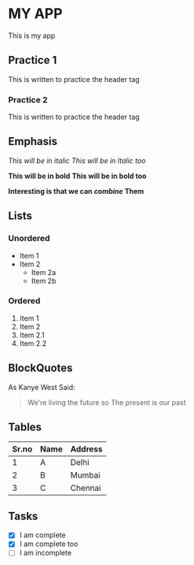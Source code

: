 # MY APP
This is my app

## Practice 1
This is written to practice the header tag

### Practice 2
This is written to practice the header tag

## Emphasis
*This will be in italic*
_This will be in Italic too_

**This will be in bold**
__This will be in bold too__

__Interesting is that we can *combine* Them__

## Lists
### Unordered
* Item 1
* Item 2
  * Item 2a
  * Item 2b

### Ordered
1. Item 1
1. Item 2
  1. Item 2.1
  1. Item 2.2

## BlockQuotes
As Kanye West Said:
> We're living the future so
> The present is our past

## Tables
Sr.no | Name | Address
------ | ------ | --------
1 | A | Delhi
2 | B | Mumbai
3 | C | Chennai

## Tasks
- [x] I am complete
- [x] I am complete too
- [ ] I am incomplete

